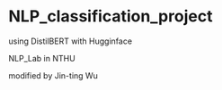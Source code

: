 # NLP_classification_project
using DistilBERT with Hugginface 

NLP_Lab in NTHU

modified by Jin-ting Wu